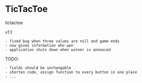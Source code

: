 # TicTacToe

tictactoe


v1.1 	

	- fixed bug when three values are null and game ends 
	- now gives information who won
	- application shuts down when winner is annouced

TODO:
	
	- fields should be unchangable
	- shorten code, assign function to every button in one place
	- ...
